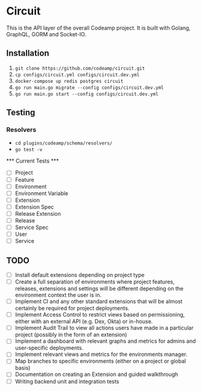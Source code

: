 # Circuit

This is the API layer of the overall Codeamp project. It is built with Golang, GraphQL, GORM and Socket-IO.


## Installation

1. `git clone https://github.com/codeamp/circuit.git`
2. `cp configs/circuit.yml configs/circuit.dev.yml`
3. `docker-compose up redis postgres circuit`
4. `go run main.go migrate --config configs/circuit.dev.yml`
5. `go run main.go start --config configs/circuit.dev.yml`


## Testing

### Resolvers

- `cd plugins/codeamp/schema/resolvers/`
- `go test -v`

*** Current Tests ***
- [ ] Project 
- [ ] Feature
- [ ] Environment
- [ ] Environment Variable
- [ ] Extension
- [ ] Extension Spec
- [ ] Release Extension
- [ ] Release
- [ ] Service Spec
- [ ] User
- [ ] Service

## TODO

- [ ] Install default extensions depending on project type
- [ ] Create a full separation of environments where project features, releases, extensions and settings will be different depending on the environment context the user is in.
- [ ]  Implement CI and any other standard extensions that will be almost certainly be required for project deployments.
- [ ]  Implement Access Control to restrict views based on permissioning, either with an external API (e.g. Dex, Okta) or in-house.
- [ ]  Implement Audit Trail to view all actions users have made in a particular project (possibly in the form of an extension)
- [ ] Implement a dashboard with relevant graphs and metrics for admins and user-specific deployments.
- [ ] Implement relevant views and metrics for the environments manager.
- [ ] Map branches to specific environments (either on a project or global basis)
- [ ] Documentation on creating an Extension and guided walkthrough
- [ ] Writing backend unit and integration tests
